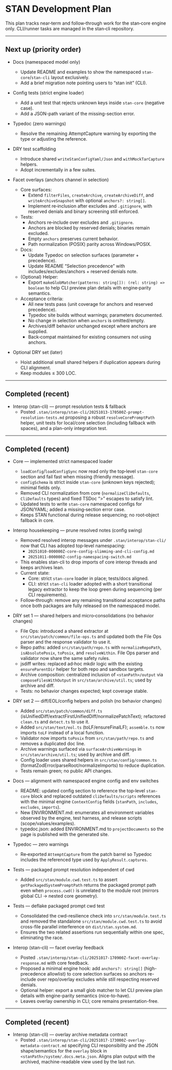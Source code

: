 # STAN Development Plan

This plan tracks near‑term and follow‑through work for the stan‑core engine only. CLI/runner tasks are managed in the stan‑cli repository.

---

## Next up (priority order)

- Docs (namespaced model only)
  - Update README and examples to show the namespaced `stan-core`/`stan-cli` layout exclusively.
  - Add a brief migration note pointing users to “stan init” (CLI).

- Config tests (strict engine loader)
  - Add a unit test that rejects unknown keys inside `stan-core` (negative case).
  - Add a JSON-path variant of the missing-section error.

- Typedoc (zero warnings)
  - Resolve the remaining AttemptCapture warning by exporting the type or adjusting the reference.

- DRY test scaffolding
  - Introduce shared `writeStanConfigYaml/Json` and `withMockTarCapture` helpers.
  - Adopt incrementally in a few suites.

- Facet overlays (anchors channel in selection)
  - Core surfaces:
    - Extend `filterFiles`, `createArchive`, `createArchiveDiff`, and `writeArchiveSnapshot` with optional `anchors?: string[]`.
    - Implement re‑inclusion after excludes and `.gitignore`, with reserved denials and binary screening still enforced.
  - Tests:
    - Anchors re‑include over excludes and `.gitignore`.
    - Anchors are blocked by reserved denials; binaries remain excluded.
    - Empty `anchors` preserves current behavior.
    - Path normalization (POSIX) parity across Windows/POSIX.
  - Docs:
    - Update Typedoc on selection surfaces (parameter + precedence).
    - Update README “Selection precedence” with includes/excludes/anchors + reserved denials note.
  - (Optional) Helper:
    - Export `makeGlobMatcher(patterns: string[]): (rel: string) => boolean` to help CLI preview plan details with engine‑parity semantics.
  - Acceptance criteria:
    - All new tests pass (unit coverage for anchors and reserved precedence).
    - Typedoc site builds without warnings; parameters documented.
    - No change in selection when `anchors` is omitted/empty.
    - Archives/diff behavior unchanged except where anchors are supplied.
    - Back‑compat maintained for existing consumers not using anchors.


- Optional DRY set (later)
  - Hoist additional small shared helpers if duplication appears during CLI alignment.
  - Keep modules ≤ 300 LOC.

---

## Completed (recent)

- Interop (stan-cli) — prompt resolution tests & fallback
  - Posted `.stan/interop/stan-cli/20251013-170500Z-prompt-resolution-tests.md` proposing a robust `resolveCorePromptPath` helper, unit tests for local/core selection (including fallback with spaces), and a plan-only integration test.

---

## Completed (recent)

- Core — implemented strict namespaced loader
  - `loadConfig`/`loadConfigSync` now read only the top‑level `stan-core` section and fail fast when missing (friendly message).
  - `configSchema` is strict inside `stan-core` (unknown keys rejected); minimal fields only.
  - Removed CLI normalization from core (`normalizeCliDefaults`, `CliDefaults` types) and fixed TSDoc “\>” escapes to satisfy lint.
  - Updated tests to write `stan-core` namespaced configs for JSON/YAML; added a missing‑section error case.
  - Keeps STAN functional during release sequencing; no root‑object fallback in core.

- Interop housekeeping — prune resolved notes (config swing)
  - Removed resolved interop messages under `.stan/interop/stan-cli/` now that CLI has adopted top‑level namespacing:
    - `20251010-000000Z-core-config-slimming-and-cli-config.md`
    - `20251011-000000Z-config-namespacing-switch.md`
  - This enables stan-cli to drop imports of core interop threads and keeps archives lean.
  - Current state:
    - Core: strict `stan-core` loader in place; tests/docs aligned.
    - CLI: strict `stan-cli` loader adopted with a short transitional legacy extractor to keep the loop green during sequencing (per CLI requirements).
  - Follow‑through: remove any remaining transitional acceptance paths once both packages are fully released on the namespaced model.

- DRY set 1 — shared helpers and micro‑consolidations (no behavior changes)
  - File Ops: introduced a shared extractor at `src/stan/patch/common/file-ops.ts` and updated both the File Ops parser and the response validator to use it.
  - Repo paths: added `src/stan/path/repo.ts` with `normalizeRepoPath`, `isAbsolutePosix`, `toPosix`, and `resolveWithin`. File Ops parser and validator now share the same safety rules.
  - jsdiff writes: replaced ad‑hoc mkdir logic with the existing `ensureParentDir` helper for both repo and sandbox targets.
  - Archive composition: centralized inclusion of `<stanPath>/output` via `composeFilesWithOutput` in `src/stan/archive/util.ts`; used by archive and diff.
  - Tests: no behavior changes expected; kept coverage stable.

- DRY set 2 — diff/EOL/config helpers and polish (no behavior changes)
  - Added `src/stan/patch/common/diff.ts` (isUnifiedDiff/extractFirstUnifiedDiff/normalizePatchText); refactored `clean.ts` and `detect.ts` to use it.
  - Added `src/stan/text/eol.ts` (toLF/ensureFinalLF); `assemble.ts` now imports `toLF` instead of a local function.
  - Validator now imports `toPosix` from `src/stan/path/repo.ts` and removes a duplicated doc line.
  - Archive warnings surfaced via `surfaceArchiveWarnings` in `src/stan/archive/util.ts`; used by archive and diff.
  - Config loader uses shared helpers in `src/stan/config/common.ts` (formatZodError/parseRoot/normalizeImports) to reduce duplication.
  - Tests remain green; no public API changes.

- Docs — alignment with namespaced engine config and env switches
  - README: updated config section to reference the top‑level `stan-core` block and replaced outdated `cliDefaults/scripts` references with the minimal engine `ContextConfig` fields (`stanPath`, `includes`, `excludes`, `imports`).
  - New ENVIRONMENT.md: enumerates all environment variables observed by the engine, test harness, and release scripts (scope/values/examples).
  - typedoc.json: added ENVIRONMENT.md to `projectDocuments` so the page is published with the generated site.

- Typedoc — zero warnings
  - Re‑exported `AttemptCapture` from the patch barrel so Typedoc includes the referenced type used by `ApplyResult.captures`.

- Tests — packaged prompt resolution independent of cwd
  - Added `src/stan/module.cwd.test.ts` to assert `getPackagedSystemPromptPath` returns the packaged prompt path even when `process.cwd()` is unrelated to the module root (mirrors global CLI → nested core geometry).

- Tests — deflake packaged prompt cwd test
  - Consolidated the cwd-resilience check into `src/stan/module.test.ts` and removed the standalone `src/stan/module.cwd.test.ts` to avoid cross-file parallel interference on `dist/stan.system.md`.
  - Ensures the two related assertions run sequentially within one spec, eliminating the race.

- Interop (stan-cli) — facet overlay feedback
  - Posted `.stan/interop/stan-cli/20251017-170900Z-facet-overlay-response.md` with core feedback.
  - Proposed a minimal engine hook: add `anchors?: string[]` (high-precedence allowlist) to core selection surfaces so anchors re-include over repo/overlay excludes while still respecting reserved denials.
  - Optional helper: export a small glob matcher to let CLI preview plan details with engine-parity semantics (nice-to-have).
  - Leaves overlay ownership in CLI; core remains presentation-free.

---

## Completed (recent)

- Interop (stan-cli) — overlay archive metadata contract
  - Posted `.stan/interop/stan-cli/20251017-173000Z-overlay-metadata-contract.md`
    specifying CLI responsibility and the JSON shape/semantics for the `overlay`
    block in `<stanPath>/system/.docs.meta.json`. Aligns plan output with the
    archived, machine-readable view used by the last run.